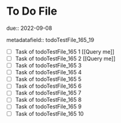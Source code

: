 # To Do File

due:: 2022-09-08

metadatafield:: todoTestFile_165_19

- [ ] Task of todoTestFile_165 1 [[Query me]]
- [ ] Task of todoTestFile_165 2 [[Query me]]
- [ ] Task of todoTestFile_165 3
- [ ] Task of todoTestFile_165 4
- [ ] Task of todoTestFile_165 5
- [ ] Task of todoTestFile_165 6
- [ ] Task of todoTestFile_165 7
- [ ] Task of todoTestFile_165 8
- [ ] Task of todoTestFile_165 9
- [ ] Task of todoTestFile_165 10